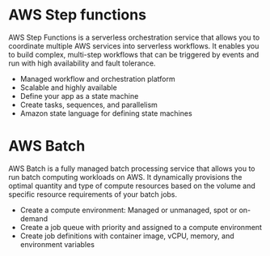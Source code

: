 # AWS Step functions

AWS Step Functions is a serverless orchestration service that allows you to coordinate multiple AWS services into serverless workflows. It enables you to build complex, multi-step workflows that can be triggered by events and run with high availability and fault tolerance.

 - Managed workflow and orchestration platform
 - Scalable and highly available
 - Define your app as a state machine
 - Create tasks, sequences, and parallelism
 - Amazon state language for defining state machines

# AWS Batch

AWS Batch is a fully managed batch processing service that allows you to run batch computing workloads on AWS. It dynamically provisions the optimal quantity and type of compute resources based on the volume and specific resource requirements of your batch jobs.

 - Create a compute environment: Managed or unmanaged, spot or on-demand
 - Create a job queue with priority and assigned to a compute environment
 - Create job definitions with container image, vCPU, memory, and environment variables


